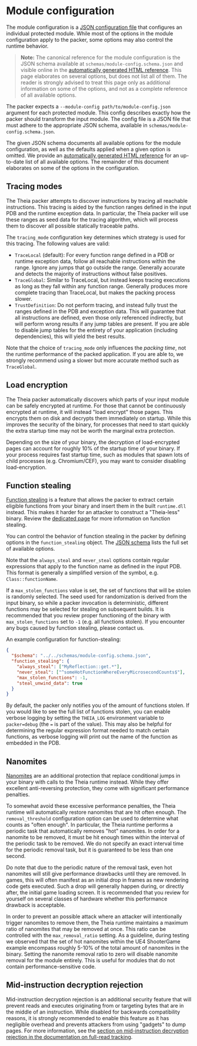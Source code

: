 # Module configuration

The module configuration is a [JSON configuration file](./readme.md) that configures an individual protected module. While most of the options in the module configuration apply to the packer, some options may also control the runtime behavior.

> **Note:** The canonical reference for the module configuration is the JSON schema available at `schemas/module-config.schema.json` and visible online in the [automatically generated HTML reference](../schemas/module-config.schema.html). This page elaborates on several options, but does not list all of them. The reader is strongly advised to treat this page only as additional information on some of the options, and not as a complete reference of all available options.

The packer expects a `--module-config path/to/module-config.json` argument for each protected module. This config describes exactly how the packer should transform the input module. The config file is a JSON file that must adhere to the appropriate JSON schema, available in `schemas/module-config.schema.json`.

The given JSON schema documents all available options for the module configuration, as well as the defaults applied when a given option is omitted. We provide an [automatically generated HTML reference](../schemas/module-config.schema.html) for an up-to-date list of all available options. The remainder of this document elaborates on some of the options in the configuration.

## Tracing modes

The Theia packer attempts to discover instructions by tracing all reachable instructions. This tracing is aided by the function ranges defined in the input PDB and the runtime exception data. In particular, the Theia packer will use these ranges as seed data for the tracing algorithm, which will process them to discover all possible statically traceable paths.

The `tracing_mode` configuration key determines which strategy is used for this tracing. The following values are valid:

- `TraceLocal` (default): For every function range defined in a PDB or runtime exception data, follow all reachable instructions within the range. Ignore any jumps that go outside the range. Generally accurate and detects the majority of instructions without false positives.
- `TraceGlobal`: Similar to TraceLocal, but instead keeps tracing executions as long as they fall within any function range. Generally produces more complete tracing than TraceLocal, but makes the packing process slower.
- `TrustDefinition`: Do not perform tracing, and instead fully trust the ranges defined in the PDB and exception data. This will guarantee that all instructions are defined, even those only referenced indirectly, but will perform wrong results if any jump tables are present. If you are able to disable jump tables for the entirety of your application (including dependencies), this will yield the best results.

Note that the choice of `tracing_mode` only influences the _packing time_, not the runtime performance of the packed application. If you are able to, we strongly recommend using a slower but more accurate method such as `TraceGlobal`.

## Load encryption

The Theia packer automatically discovers which parts of your input module can be safely encrypted at runtime. For those that cannot be continuously encrypted at runtime, it will instead "load encrypt" those pages. This encrypts them on disk and decrypts them immediately on startup. While this improves the security of the binary, for processes that need to start quickly the extra startup time may not be worth the marginal extra protection.

Depending on the size of your binary, the decryption of load-encrypted pages can account for roughly 10% of the startup time of your binary. If your process requires fast startup time, such as modules that spawn lots of child processes (e.g. Chromium/CEF), you may want to consider disabling load-encryption.

## Function stealing

[Function stealing](../features/function-stealing.md) is a feature that allows the packer to extract certain eligible functions from your binary and insert them in the built `runtime.dll` instead. This makes it harder for an attacker to construct a "Theia-less" binary. Review the [dedicated page](../features/function-stealing.md) for more information on function stealing.

You can control the behavior of function stealing in the packer by defining options in the `function_stealing` object. The [JSON schema](../schemas/module-config.schema.html) lists the full set of available options.

Note that the `always_steal` and `never_steal` options contain regular expressions that apply to the function name as defined in the input PDB. This format is generally a simplified version of the symbol, e.g. `Class::functionName`.

If a `max_stolen_functions` value is set, the set of functions that will be stolen is randomly selected. The seed used for randomization is derived from the input binary, so while a packer invocation is deterministic, different functions may be selected for stealing on subsequent builds. It is recommended that you review proper functioning of the binary with `max_stolen_functions` set to `-1` (e.g. all functions stolen). If you encounter any bugs caused by function stealing, please contact us.

An example configuration for function-stealing:

```json
{
  "$schema": "../../schemas/module-config.schema.json",
  "function_stealing": {
    "always_steal": ["MyReflection::get.*"],
    "never_steal": ["^someHotFunctionWhereEveryMicrosecondCounts$"],
    "max_stolen_functions": -1,
    "steal_unwind_data": true
  }
}
```

By default, the packer only notifies you of the amount of functions stolen. If you would like to see the full list of functions stolen, you can enable verbose logging by setting the `THEIA_LOG` environment variable to `packer=debug` (the `=` is part of the value). This may also be helpful for determining the regular expression format needed to match certain functions, as verbose logging will print out the name of the function as embedded in the PDB.

## Nanomites

[Nanomites](../features/nanomites.md) are an additional protection that replace conditional jumps in your binary with calls to the Theia runtime instead. While they offer excellent anti-reversing protection, they come with significant performance penalties.

To somewhat avoid these excessive performance penalties, the Theia runtime will automatically restore nanomites that are hit often enough. The `removal_threshold` configuration option can be used to determine what counts as "often enough". In particular, the Theia runtime performs a periodic task that automatically removes "hot" nanomites. In order for a nanomite to be removed, it must be hit enough times within the interval of the periodic task to be removed. We do not specify an exact interval time for the periodic removal task, but it is guaranteed to be less than one second.

Do note that due to the periodic nature of the removal task, even hot nanomites will still give performance drawbacks until they are removed. In games, this will often manifest as an initial drop in frames as new rendering code gets executed. Such a drop will generally happen during, or directly after, the initial game loading screen. It is recommended that you review for yourself on several classes of hardware whether this performance drawback is acceptable.

In order to prevent an possible attack where an attacker will intentionally trigger nanomites to remove them, the Theia runtime maintains a maximum ratio of nanomites that may be removed at once. This ratio can be controlled with the `max_removal_ratio` setting. As a guideline, during testing we observed that the set of hot nanomites within the UE4 ShooterGame example encompass roughly 5-10% of the total amount of nanomites in the binary. Setting the nanomite removal ratio to zero will disable nanomite removal for the module entirely. This is useful for modules that do not contain performance-sensitive code.

## Mid-instruction decryption rejection

Mid-instruction decryption rejection is an additional security feature that will prevent reads and executes originating from or targeting bytes that are in the middle of an instruction. While disabled for backwards compatibility reasons, it is strongly recommended to enable this feature as it has negligible overhead and prevents attackers from using "gadgets" to dump pages. For more information, see the [section on mid-instruction decryption rejection in the documentation on full-read tracking](../features/full-read-tracking.md#mid-instruction-decryption-rejection).
